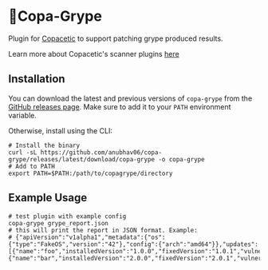 # 🔌Copa-Grype

Plugin for [Copacetic](https://github.com/project-copacetic/copacetic) to support patching grype produced results.  

Learn more about Copacetic's scanner plugins [here](https://project-copacetic.github.io/copacetic/website/next/scanner-plugins)  

## Installation

You can download the latest and previous versions of `copa-grype` from the [GitHub releases page](https://github.com/anubhav06/copa-grype/releases).
Make sure to add it to your `PATH` environment variable.


Otherwise, install using the CLI:

```shell
# Install the binary
curl -sL https://github.com/anubhav06/copa-grype/releases/latest/download/copa-grype -o copa-grype
# Add to PATH
export PATH=$PATH:/path/to/copagrype/directory
```

## Example Usage
```shell
# test plugin with example config
copa-grype grype_report.json
# this will print the report in JSON format. Example:
# {"apiVersion":"v1alpha1","metadata":{"os":{"type":"FakeOS","version":"42"},"config":{"arch":"amd64"}},"updates":[{"name":"foo","installedVersion":"1.0.0","fixedVersion":"1.0.1","vulnerabilityID":"VULN001"},{"name":"bar","installedVersion":"2.0.0","fixedVersion":"2.0.1","vulnerabilityID":"VULN002"}]}

```
